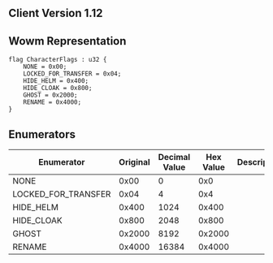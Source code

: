 ## Client Version 1.12

## Wowm Representation
```rust,ignore
flag CharacterFlags : u32 {
    NONE = 0x00;    
    LOCKED_FOR_TRANSFER = 0x04;    
    HIDE_HELM = 0x400;    
    HIDE_CLOAK = 0x800;    
    GHOST = 0x2000;    
    RENAME = 0x4000;    
}

```
## Enumerators
| Enumerator | Original | Decimal Value | Hex Value | Description | Comment |
| --------- | -------- | ------------- | --------- | ----------- | ------- |
| NONE | 0x00 | 0 | 0x0 |  |  |
| LOCKED_FOR_TRANSFER | 0x04 | 4 | 0x4 |  |  |
| HIDE_HELM | 0x400 | 1024 | 0x400 |  |  |
| HIDE_CLOAK | 0x800 | 2048 | 0x800 |  |  |
| GHOST | 0x2000 | 8192 | 0x2000 |  |  |
| RENAME | 0x4000 | 16384 | 0x4000 |  |  |
